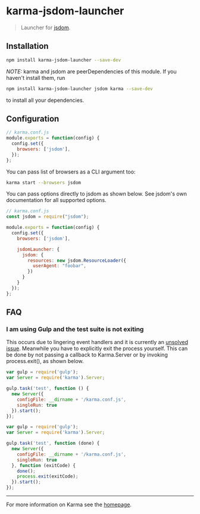 # karma-jsdom-launcher

> Launcher for [jsdom].

## Installation

```bash
npm install karma-jsdom-launcher --save-dev
```

*NOTE:* karma and jsdom are peerDependencies of this module. If you haven't install them, run

```bash
npm install karma-jsdom-launcher jsdom karma --save-dev
```

to install all your dependencies.

## Configuration
```js
// karma.conf.js
module.exports = function(config) {
  config.set({
    browsers: ['jsdom'],
  });
};
```

You can pass list of browsers as a CLI argument too:
```bash
karma start --browsers jsdom
```

You can pass options directly to jsdom as shown below. See jsdom's own
documentation for all supported options.

```js
// karma.conf.js
const jsdom = require("jsdom");

module.exports = function(config) {
  config.set({
    browsers: ['jsdom'],

    jsdomLauncher: {
      jsdom: {
        resources: new jsdom.ResourceLoader({
          userAgent: "foobar",
        })
      }
    }
  });
};
```

## FAQ

### I am using Gulp and the test suite is not exiting

This occurs due to lingering event handlers and it is currently an [unsolved
issue][issue-4]. Meanwhile you have to explicitly exit the process yourself.
This can be done by not passing a callback to Karma.Server or by invoking
process.exit(), as shown below.

```javascript
var gulp = require('gulp');
var Server = require('karma').Server;

gulp.task('test', function () {
  new Server({
    configFile: __dirname + '/karma.conf.js',
    singleRun: true
  }).start();
});
```

```javascript
var gulp = require('gulp');
var Server = require('karma').Server;

gulp.task('test', function (done) {
  new Server({
    configFile: __dirname + '/karma.conf.js',
    singleRun: true
  }, function (exitCode) {
    done();
    process.exit(exitCode);
  }).start();
});
```

----

For more information on Karma see the [homepage].


[homepage]: http://karma-runner.github.com
[jsdom]: https://github.com/tmpvar/jsdom
[issue-4]: https://github.com/badeball/karma-jsdom-launcher/issues/4
